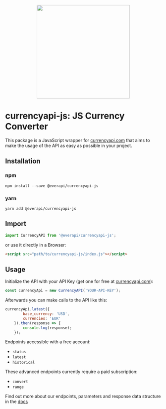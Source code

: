 <p align="center">
<img src="https://app.currencyapi.com/img/logo/currencyapi.png" width="300"/>
</p>

# currencyapi-js: JS Currency Converter

This package is a JavaScript wrapper for [currencyapi.com] that aims to make the usage of the API as easy as possible in your project.

## Installation

### npm
```shell
npm install --save @everapi/currencyapi-js
```
### yarn
```shell
yarn add @everapi/currencyapi-js
```

## Import

```js
import CurrencyAPI from '@everapi/currencyapi-js';
```

or use it directly in a Browser:

```html
<script src="path/to/currencyapi-js/index.js"></script>
```

## Usage

Initialize the API with your API Key (get one for free at [currencyapi.com]):

```js
const currencyApi = new CurrencyAPI('YOUR-API-KEY');
```

Afterwards you can make calls to the API like this:

```js
currencyApi.latest({
        base_currency: 'USD',
        currencies: 'EUR'
    }).then(response => {
        console.log(response);
    });
```

Endpoints accessible with a free account:
- `status`
- `latest`
- `historical`

These advanced endpoints currently require a paid subscription:
- `convert`
- `range`

Find out more about our endpoints, parameters and response data structure in the [docs]

[docs]: https://currencyapi.com/docs
[currencyapi.com]: https://currencyapi.com
